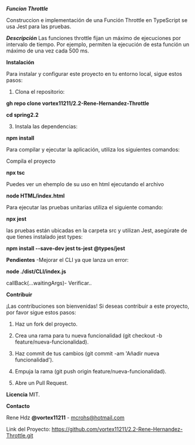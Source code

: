 ***Funcion Throttle***

Construccion e implementación de una Función Throttle en TypeScript
se usa Jest para las pruebas.

***Descripción***
Las funciones throttle fijan un máximo de ejecuciones por intervalo de tiempo. Por ejemplo, permiten la ejecución de esta función un máximo de una vez cada 500 ms.


**Instalación**

Para instalar y configurar este proyecto en tu entorno local, sigue estos pasos:

1.	Clona el repositorio:
   
**gh repo clone vortex11211/2.2-Rene-Hernandez-Throttle**

**cd spring2.2**

3.	Instala las dependencias:

  **npm install**
  
Para compilar y ejecutar la aplicación, utiliza los siguientes comandos:

Compila el proyecto

**npx tsc**

Puedes ver un ehemplo de su uso en html ejecutando el archivo

**node HTML/index.html**

Para ejecutar las pruebas unitarias utiliza el siguiente comando:

**npx jest**

las pruebas están ubicadas en la carpeta src y utilizan Jest,
asegúrate de que tienes instalado jest types: 

**npm install --save-dev jest ts-jest @types/jest**


**Pendientes**
-Mejorar el CLI ya que lanza un error:

**node ./dist/CLI/index.js**

 callBack(...waitingArgs)- Verificar..

**Contribuir**

¡Las contribuciones son bienvenidas! Si deseas contribuir a este proyecto, por favor sigue estos pasos:

1.	Haz un fork del proyecto.
   
2.	Crea una rama para tu nueva funcionalidad (git checkout -b feature/nueva-funcionalidad).
   
3.	Haz commit de tus cambios (git commit -am 'Añadir nueva funcionalidad').
   
4.	Empuja la rama (git push origin feature/nueva-funcionalidad).
   
5.	Abre un Pull Request.

    
**Licencia**
MIT. 

**Contacto**

Rene Hdz **@vortex11211** - mcrohs@hotmail.com

Link del Proyecto: https://github.com/vortex11211/2.2-Rene-Hernandez-Throttle.git